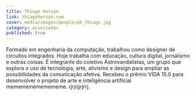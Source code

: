 ```yaml
---
title: Thiago Hersan
link: thiagohersan.com
cover: media/images/people/pb_thiago.jpg
category: associadas
published: true
---
```

Formado em engenharia da computação, trabalhou como designer de circuitos integrados. Hoje trabalha com educação, cultura digital, jornalismo e outras coisas. É integrante do coletivo Astrovandalistas, um grupo que explora o uso de tecnologia, arte, ativismo e design para ampliar as possibilidades da comunicação afetiva. Recebeu o prêmio VIDA 15.0 para desenvolver o projeto de arte e inteligência artificial memememememememe. rjrjrjjrjrrj.

